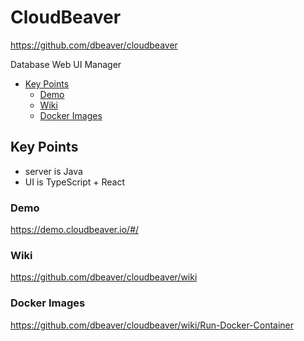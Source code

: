 # CloudBeaver

<https://github.com/dbeaver/cloudbeaver>

Database Web UI Manager

<!-- INDEX_START -->

- [Key Points](#key-points)
  - [Demo](#demo)
  - [Wiki](#wiki)
  - [Docker Images](#docker-images)

<!-- INDEX_END -->

## Key Points

- server is Java
- UI is TypeScript + React

### Demo

<https://demo.cloudbeaver.io/#/>

### Wiki

<https://github.com/dbeaver/cloudbeaver/wiki>

### Docker Images

<https://github.com/dbeaver/cloudbeaver/wiki/Run-Docker-Container>
